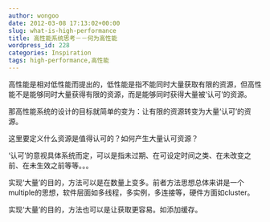 ```yaml
---
author: wongoo
date: 2012-03-08 17:13:02+00:00
slug: what-is-high-performance
title: 高性能系统思考－－何为高性能
wordpress_id: 228
categories: Inspiration
tags: high-performance,高性能
---
```



高性能是相对低性能而提出的，低性能是指不能同时大量获取有限的资源，但高性能不是能够同时大量获得有限的资源，而是能够同时获得大量被‘认可’的资源。

那高性能系统的设计的目标就简单的变为：让有限的资源转变为大量‘认可’的资源。

这里要定义什么资源是值得认可的？如何产生大量认可资源？ 

‘认可’的意视具体系统而定，可以是指未过期、在可设定时间之类、在未改变之前、在未生效之前等等。。。

实现‘大量’的目的，方法可以是在数量上变多。前者方法思想总体来讲是一个multiple的思想，软件层面如多线程，多实例，多连接等，硬件方面如cluster。 

实现‘大量’的目的，方法也可以是让获取更容易。如添加缓存。
